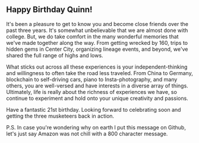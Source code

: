 ## Happy Birthday Quinn!

It's been a pleasure to get to know you and become close friends over the past three years. It's somewhat unbelievable that we are almost done with college. But, we do take comfort in the many wonderful memories that we've made together along the way. From getting wrecked by 160, trips to hidden gems in Center City, organizing lineage events, and beyond, we've shared the full range of highs and lows. 

What sticks out across all these experiences is your independent-thinking and willingness to often take the road less traveled. From China to Germany, blockchain to self-driving cars, piano to Insta-photography, and many others, you are well-versed and have interests in a diverse array of things. Ultimately, life is really about the richness of experiences we have, so continue to experiment and hold onto your unique creativity and passions.

Have a fantastic 21st birthday. Looking forward to celebrating soon and getting the three musketeers back in action.

P.S. In case you're wondering why on earth I put this message on Github, let's just say Amazon was not chill with a 800 character message.
